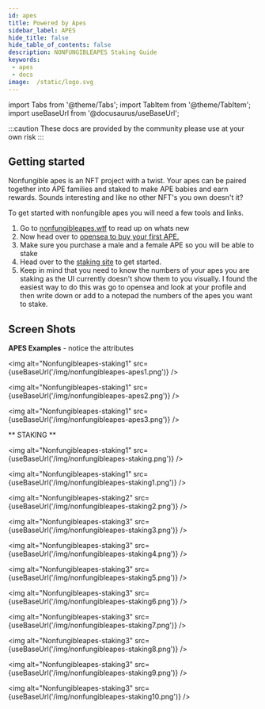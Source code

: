```yaml
---
id: apes
title: Powered by Apes
sidebar_label: APES
hide_title: false
hide_table_of_contents: false
description: NONFUNGIBLEAPES Staking Guide 
keywords: 
 - apes
 - docs
image:  /static/logo.svg
---
```


import Tabs from '@theme/Tabs';
import TabItem from '@theme/TabItem';
import useBaseUrl from '@docusaurus/useBaseUrl';

:::caution
These docs are provided by the community please use at your own risk
:::


## Getting started

Nonfungible apes is an NFT project with a twist. Your apes can be paired together into APE families and staked to make APE babies and earn rewards. Sounds interesting and like no other NFT's you own doesn't it?

To get started with nonfungible apes you will need a few tools and links. 

1. Go to [nonfungibleapes.wtf](https://nonfungibleapes.wtf) to read up on whats new
1. Now head over to [opensea to buy your first APE.](https://opensea.io/collection/nonfungibleapes)
1. Make sure you purchase a male and a female APE so you will be able to stake
1. Head over to the [staking site](https://app.nonfungibleapes.wtf) to get started.
1. Keep in mind that you need to know the numbers of your apes you are staking as the UI currently doesn't show them to you visually. I found the easiest way to do this was go to opensea and look at your profile and then write down or add to a notepad the numbers of the apes you want to stake.



## Screen Shots

**APES Examples** - notice the attributes

<img alt="Nonfungibleapes-staking1" src={useBaseUrl('/img/nonfungibleapes-apes1.png')} />

<img alt="Nonfungibleapes-staking1" src={useBaseUrl('/img/nonfungibleapes-apes2.png')} />

<img alt="Nonfungibleapes-staking1" src={useBaseUrl('/img/nonfungibleapes-apes3.png')} />

** STAKING ** 

<img alt="Nonfungibleapes-staking1" src={useBaseUrl('/img/nonfungibleapes-staking.png')} />

<img alt="Nonfungibleapes-staking1" src={useBaseUrl('/img/nonfungibleapes-staking1.png')} />

<img alt="Nonfungibleapes-staking2" src={useBaseUrl('/img/nonfungibleapes-staking2.png')} />

<img alt="Nonfungibleapes-staking3" src={useBaseUrl('/img/nonfungibleapes-staking3.png')} />

<img alt="Nonfungibleapes-staking3" src={useBaseUrl('/img/nonfungibleapes-staking4.png')} />

<img alt="Nonfungibleapes-staking3" src={useBaseUrl('/img/nonfungibleapes-staking5.png')} />

<img alt="Nonfungibleapes-staking3" src={useBaseUrl('/img/nonfungibleapes-staking6.png')} />

<img alt="Nonfungibleapes-staking3" src={useBaseUrl('/img/nonfungibleapes-staking7.png')} />

<img alt="Nonfungibleapes-staking3" src={useBaseUrl('/img/nonfungibleapes-staking8.png')} />

<img alt="Nonfungibleapes-staking3" src={useBaseUrl('/img/nonfungibleapes-staking9.png')} />

<img alt="Nonfungibleapes-staking3" src={useBaseUrl('/img/nonfungibleapes-staking10.png')} />


